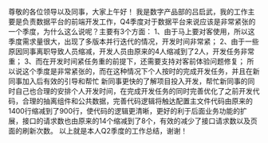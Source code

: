尊敬的各位领导以及同事，大家上午好！
我是数字产品部的吕启武，我的工作主要是负责数据平台的前端开发工作，Q4季度对于数据平台来说应该是非常紧张的一个季度，为什么这么说呢？主要有3个方面：
1、由于马上要对客使用，所以这季度需求量很大，出现了多版本并行迭代的情况，开发时间非常紧；
2、由于一些原因同事离职导致人员缩减，开发人员由原来的4人缩减到了2人，开发任务非常重；
3、而在开发时间紧任务重的前提下，还需要支持对客前体验问题修复；
所以说这个季度是非常紧张的，而在这种情况下个人按时的完成开发任务，并且在新同事加入后有效的引导和帮忙
新同事更快的了解项目投入开发，帮忙新同事的同时自己也合理的安排个人开发时间，在完成开发任务的同时完善优化了之前开发代码，合理的抽离组件和公共数据，完善代码逻辑将触达配置主文件代码由原来的1400行缩减到了900行，使代码的逻辑更清晰，更好的利于后面业务功能的扩展，接口的请求数也由原来的14个缩减到了8个，有效的减少了接口请求数以及页面的刷新次数。
	以上就是本人Q2季度的工作总结，谢谢！
